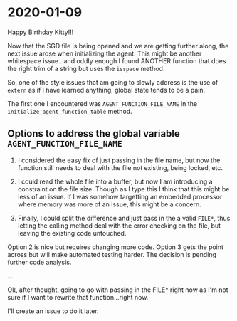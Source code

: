 # 2020-01-09

Happy Birthday Kitty!!!

Now that the SGD file is being opened and we are getting further along, the next issue arose when initializing the agent.  This might be another whitespace issue...and oddly enough I found ANOTHER function that does the right trim of a string but uses the `isspace` method.  

So, one of the style issues that am going to slowly address is the use of `extern` as if I have learned anything, global state tends to be a pain.

The first one I encountered was `AGENT_FUNCTION_FILE_NAME` in the `initialize_agent_function_table` method.  

## Options to address the global variable `AGENT_FUNCTION_FILE_NAME`
1. I considered the easy fix of just passing in the file name, but now the function still needs to deal with the file not existing, being locked, etc.

1. I could read the whole file into a buffer, but now I am introducing a constraint on the file size.  Though as I type this I think that this might be less of an issue.  If I was somehow targetting an embedded processor where memory was more of an issue, this might be a concern.  

1. Finally, I could split the difference and just pass in the a valid `FILE*`, thus letting the calling method deal with the error checking on the file, but leaving the existing code untouched.

Option 2 is nice but requires changing more code.  Option 3 gets the point across but will make automated testing harder.  The decision is pending further code analysis.

...

Ok, after thought, going to go with passing in the FILE* right now as I'm not sure if I want to rewrite that function...right now.

I'll create an issue to do it later.

